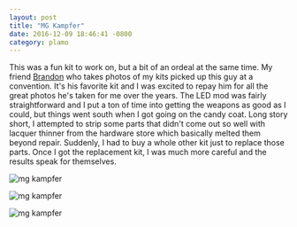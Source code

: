 ```yaml
---
layout: post
title: "MG Kampfer"
date: 2016-12-09 18:46:41 -0800
category: plamo
---
```


This was a fun kit to work on, but a bit of an ordeal at the same time. My friend [Brandon](http://www.brandonpaez.com/)
who takes photos of my kits picked up this guy at a convention. It's his favorite kit and I was excited to repay 
him for all the great photos he's taken for me over the years. The LED mod was fairly straightforward and I put a ton 
of time into getting the weapons as good as I could, but things went south when I got going on the candy coat. 
Long story short, I attempted to strip some parts that didn't come out so well with lacquer thinner from the hardware store
which basically melted them beyond repair. Suddenly, I had to buy a whole other kit just to replace those parts. Once I got the 
replacement kit, I was much more careful and the results speak for themselves. 

![mg kampfer](http://i.imgur.com/1N5deREh.jpg)

![mg kampfer](http://i.imgur.com/W6SnRAEh.jpg)

![mg kampfer](http://i.imgur.com/mCC88mnh.jpg)